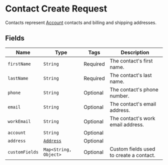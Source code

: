 # Contact Create Request

Contacts represent [Account](/doc/models/account.md) contacts and billing and shipping addresses.

## Fields

| Name | Type | Tags | Description | 
|  --- | --- | --- | --- | 
| `firstName` | `String` | Required | The contact's first name. | 
| `lastName` | `String` | Required | The contact's last name. | 
| `phone` | `String` | Optional | The contact's phone number. | 
| `email` | `String` | Optional | The contact's email address. | 
| `workEmail` | `String` | Optional | The contact's work email address. | 
| `account` | `String` | Optional |  | 
| `address` | [`Address`](/doc/models/address.md) | Optional |  
| `customFields` | `Map<String, Object>` | Optional | Custom fields used to create a contact. | 
